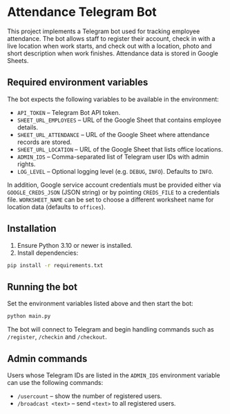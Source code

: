 # Attendance Telegram Bot

This project implements a Telegram bot used for tracking employee attendance. The bot allows staff to register their account, check in with a live location when work starts, and check out with a location, photo and short description when work finishes. Attendance data is stored in Google Sheets.

## Required environment variables

The bot expects the following variables to be available in the environment:

- `API_TOKEN` – Telegram Bot API token.
- `SHEET_URL_EMPLOYEES` – URL of the Google Sheet that contains employee details.
- `SHEET_URL_ATTENDANCE` – URL of the Google Sheet where attendance records are stored.
- `SHEET_URL_LOCATION` – URL of the Google Sheet that lists office locations.
- `ADMIN_IDS` – Comma-separated list of Telegram user IDs with admin rights.
- `LOG_LEVEL` – Optional logging level (e.g. `DEBUG`, `INFO`). Defaults to `INFO`.

In addition, Google service account credentials must be provided either via `GOOGLE_CREDS_JSON` (JSON string) or by pointing `CREDS_FILE` to a credentials file. `WORKSHEET_NAME` can be set to choose a different worksheet name for location data (defaults to `offices`).

## Installation

1. Ensure Python 3.10 or newer is installed.
2. Install dependencies:

```bash
pip install -r requirements.txt
```

## Running the bot

Set the environment variables listed above and then start the bot:

```bash
python main.py
```

The bot will connect to Telegram and begin handling commands such as `/register`, `/checkin` and `/checkout`.

## Admin commands

Users whose Telegram IDs are listed in the `ADMIN_IDS` environment variable can use the following commands:

- `/usercount` – show the number of registered users.
- `/broadcast <text>` – send `<text>` to all registered users.
